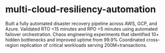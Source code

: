 # multi-cloud-resiliency-automation
Built a fully automated disaster recovery pipeline across AWS, GCP, and Azure. Validated RTO &lt;15 minutes and RPO &lt;5 minutes using automated failover orchestration. Chaos engineering experiments that identified 10+ hidden bottlenecks and improved uptime from 99.9%  Coordinated cross-region replication of critical workloads serving 200M+transactions.
